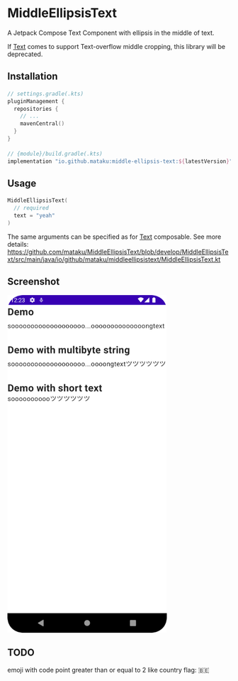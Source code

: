 # MiddleEllipsisText

A Jetpack Compose Text Component with ellipsis in the middle of text.

If [Text](https://developer.android.com/reference/kotlin/androidx/compose/material/package-summary#Text(kotlin.String,androidx.compose.ui.Modifier,androidx.compose.ui.graphics.Color,androidx.compose.ui.unit.TextUnit,androidx.compose.ui.text.font.FontStyle,androidx.compose.ui.text.font.FontWeight,androidx.compose.ui.text.font.FontFamily,androidx.compose.ui.unit.TextUnit,androidx.compose.ui.text.style.TextDecoration,androidx.compose.ui.text.style.TextAlign,androidx.compose.ui.unit.TextUnit,androidx.compose.ui.text.style.TextOverflow,kotlin.Boolean,kotlin.Int,kotlin.Function1,androidx.compose.ui.text.TextStyle))
comes to support Text-overflow middle cropping, this library will be deprecated.

## Installation

```kotlin
// settings.gradle(.kts)
pluginManagement {
  repositories {
    // ...
    mavenCentral()
  }
}

// {module}/build.gradle(.kts)
implementation "io.github.mataku:middle-ellipsis-text:${latestVersion}"
```

## Usage

```kotlin
MiddleEllipsisText(
  // required
  text = "yeah"
)
```

The same arguments can be specified as
for [Text](https://developer.android.com/reference/kotlin/androidx/compose/material/package-summary#Text(kotlin.String,androidx.compose.ui.Modifier,androidx.compose.ui.graphics.Color,androidx.compose.ui.unit.TextUnit,androidx.compose.ui.text.font.FontStyle,androidx.compose.ui.text.font.FontWeight,androidx.compose.ui.text.font.FontFamily,androidx.compose.ui.unit.TextUnit,androidx.compose.ui.text.style.TextDecoration,androidx.compose.ui.text.style.TextAlign,androidx.compose.ui.unit.TextUnit,androidx.compose.ui.text.style.TextOverflow,kotlin.Boolean,kotlin.Int,kotlin.Function1,androidx.compose.ui.text.TextStyle))
composable. See more
details: https://github.com/mataku/MiddleEllipsisText/blob/develop/MiddleEllipsisText/src/main/java/io/github/mataku/middleellipsistext/MiddleEllipsisText.kt

## Screenshot

<img src="./screenshot/demo.png" width=360 />

## TODO

emoji with code point greater than or equal to 2 like country flag: 🇧🇪
